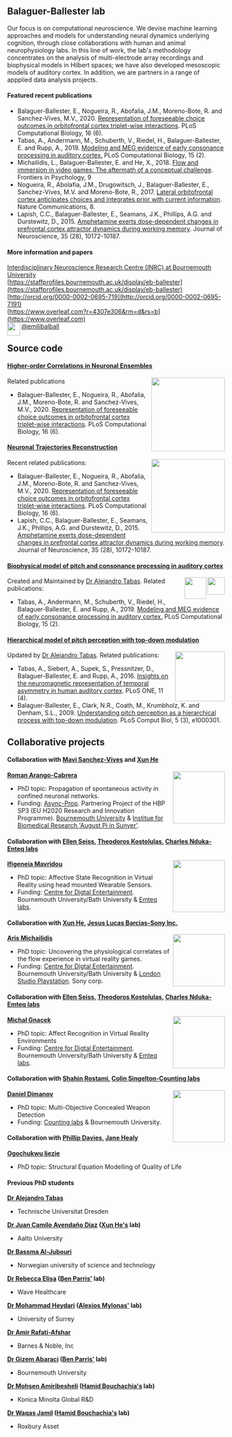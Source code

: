 
## Balaguer-Ballester lab

Our focus is on computational neuroscience. We devise machine learning approaches and models for understanding neural dynamics underlying cognition, through close collaborations with human and animal neurophysiology labs. 
In this line of work, the lab's methodology concentrates on the analysis of multi-electrode array recordings and biophysical models in Hilbert spaces; we have also developed mesoscopic models of auditory cortex. In addition, we are partners in a range of appplied data analysis projects.

#### Featured recent publications

* Balaguer-Ballester, E., Nogueira, R., Abofalia, J.M., Moreno-Bote, R. and Sanchez-Vives, M.V., 2020. [Representation of foreseeable choice outcomes in orbitofrontal cortex triplet-wise interactions](https://journals.plos.org/ploscompbiol/article?id=10.1371/journal.pcbi.1007862). PLoS Computational Biology, 16 (6).
* Tabas, A., Andermann, M., Schuberth, V., Riedel, H., Balaguer-Ballester, E. and Rupp, A., 2019. [Modeling and MEG evidence of early consonance processing in auditory cortex.](https://journals.plos.org/ploscompbiol/article?id=10.1371/journal.pcbi.1006820) PLoS Computational Biology, 15 (2).
* Michailidis, L., Balaguer-Ballester, E. and He, X., 2018. [Flow and immersion in video games: The aftermath of a conceptual challenge](https://www.frontiersin.org/articles/10.3389/fpsyg.2018.01682/full). Frontiers in Psychology, 9
* Nogueira, R., Abolafia, J.M., Drugowitsch, J., Balaguer-Ballester, E., Sanchez-Vives, M.V. and Moreno-Bote, R., 2017. [Lateral orbitofrontal cortex anticipates choices and integrates prior with current information](https://www.nature.com/articles/ncomms14823). Nature Communications, 8.
* Lapish, C.C., Balaguer-Ballester, E., Seamans, J.K., Phillips, A.G. and Durstewitz, D., 2015. [Amphetamine exerts dose-dependent changes in prefrontal cortex attractor dynamics during working memory](http://eprints.bournemouth.ac.uk/22515/1/LapishBalaguer2015.pdf). Journal of Neuroscience, 35 (28), 10172-10187.

#### More information and papers

[Interdisciplinary Neuroscience Research Centre (INRC) at Bournemouth University](https://www.bournemouth.ac.uk/research/centres-institutes/interdisciplinary-neuroscience-research-centre)
<br/>
[https://staffprofiles.bournemouth.ac.uk/display/eb-ballester](https://staffprofiles.bournemouth.ac.uk/display/eb-ballester)
<br/>
[http://orcid.org/0000-0002-0695-719](http://orcid.org/0000-0002-0695-7191)
<br/>
[https://www.overleaf.com?r=4307e306&rm=d&rs=b](https://www.overleaf.com)
<br/>
[<img align="left" width=30 src="https://user-images.githubusercontent.com/75138250/107884289-134bbd00-6eec-11eb-815f-249dc22d9a4b.jpg">](https://twitter.com/emilibalball) [@emilibalball](https://twitter.com/emilibalball)
<br/>



<!--Our methododology stems from the combination of hilbert spaces with dynamical systems, through close collaborations with experimental labs in human and animal neurophysiology--> 

## Source code

#### [Higher-order Correlations in Neuronal Ensembles](https://doi.org/10.5281/zenodo.4306359)
<!--[<img align="right" width=40 src="https://user-images.githubusercontent.com/75138250/107883365-83574480-6ee6-11eb-86f6-0ee6d4df6bdd.jpg">]-->
<!--(https://github.com/balaguerlab/hoc)-->
[<img align="right" width=170 src="https://user-images.githubusercontent.com/75138250/107880421-8fd3a100-6ed6-11eb-9237-a36de82a3c8c.jpg">](https://doi.org/10.5281/zenodo.4306359)

Related publications

* Balaguer-Ballester, E., Nogueira, R., Abofalia, J.M., Moreno-Bote, R. and Sanchez-Vives, M.V., 2020. [Representation of foreseeable choice outcomes in orbitofrontal cortex triplet-wise interactions](https://journals.plos.org/ploscompbiol/article?id=10.1371/journal.pcbi.1007862). PLoS Computational Biology, 16 (6).


#### [Neuronal Trajectories Reconstruction](https://doi.org/10.5281/zenodo.4306743)
<!--[<img align="right" width=40 src="https://user-images.githubusercontent.com/75138250/107883365-83574480-6ee6-11eb-86f6-0ee6d4df6bdd.jpg">]-->
<!--(https://github.com/balaguerlab/ntr)-->
[<img align="right" width=170 src="https://user-images.githubusercontent.com/75138250/107880461-c90c1100-6ed6-11eb-9310-5ec812202f86.jpg">](https://doi.org/10.5281/zenodo.4306743)

Recent related publications:

* Balaguer-Ballester, E., Nogueira, R., Abofalia, J.M., Moreno-Bote, R. and Sanchez-Vives, M.V., 2020. [Representation of foreseeable choice outcomes in orbitofrontal cortex triplet-wise interactions](https://journals.plos.org/ploscompbiol/article?id=10.1371/journal.pcbi.1007862). PLoS Computational Biology, 16 (6).
* Lapish, C.C., Balaguer-Ballester, E., Seamans, J.K., Phillips, A.G. and Durstewitz, D., 2015. [Amphetamine exerts dose-dependent changes in prefrontal cortex attractor dynamics during working memory](http://eprints.bournemouth.ac.uk/22515/1/LapishBalaguer2015.pdf). Journal of Neuroscience, 35 (28), 10172-10187.


#### [Biophysical model of pitch and consonance processing in auditory cortex](https://github.com/qtabs/moch)
[<img align="right" width=40 src="https://user-images.githubusercontent.com/75138250/107883365-83574480-6ee6-11eb-86f6-0ee6d4df6bdd.jpg">](https://github.com/qtabs/moch)
[<img align="right" width=50 src="https://user-images.githubusercontent.com/75138250/107883732-805d5380-6ee8-11eb-8b8d-eca096562855.png">](https://github.com/qtabs/moch)

Created and Maintained by [Dr Alejandro Tabas](https://tu-dresden.de/mn/psychologie/ifap/kknw/die-professur/beschaeftigte-1/tabas). Related publications:

* Tabas, A., Andermann, M., Schuberth, V., Riedel, H., Balaguer-Ballester, E. and Rupp, A., 2019. [Modeling and MEG evidence of early consonance processing in auditory cortex.](https://journals.plos.org/ploscompbiol/article?id=10.1371/journal.pcbi.1006820) PLoS Computational Biology, 15 (2).


#### [Hierarchical model of pitch perception with top-down modulation](https://sourceforge.net/projects/topdownpitchmodel/files/)
[<img align="right" width=115 src="https://user-images.githubusercontent.com/75138250/107883701-51df7880-6ee8-11eb-8770-4088497162a1.png">](https://sourceforge.net/projects/topdownpitchmodel/files/)

Updated by [Dr Alejandro Tabas](https://tu-dresden.de/mn/psychologie/ifap/kknw/die-professur/beschaeftigte-1/tabas). Related publications:
* Tabas, A., Siebert, A., Supek, S., Pressnitzer, D., Balaguer-Ballester, E. and Rupp, A., 2016. [Insights on the neuromagnetic representation of temporal asymmetry in human auditory cortex](https://journals.plos.org/plosone/article?id=10.1371/journal.pone.0153947). PLoS ONE, 11 (4).
* Balaguer-Ballester, E., Clark, N.R., Coath, M., Krumbholz, K. and Denham, S.L., 2009. [Understanding pitch perception as a hierarchical process with top-down modulation](https://journals.plos.org/ploscompbiol/article?id=10.1371/journal.pcbi.1000301). PLoS Comput Biol, 5 (3), e1000301.

## Collaborative projects

#### Collaboration with [Mavi Sanchez-Vives](https://www.sanchez-vives.org/) and [Xun He](https://staffprofiles.bournemouth.ac.uk/display/xhe)

**[Roman Arango-Cabrera](https://www.humanbrainproject.eu/en/about/project-structure/partnering-projects/async-prop/)**
<img align="right" width=120 src="https://user-images.githubusercontent.com/75138250/107877316-8856cc80-6ec3-11eb-80aa-5c249ee165da.jpg">
<!--* In partnership with [Mavi Sanchez-Vives](https://www.sanchez-vives.org/) and [Xun He](https://staffprofiles.bournemouth.ac.uk/display/xhe)-->
* PhD topic: Propagation of spontaneous activity in confined neuronal networks.  
* Funding: [Async-Prop](https://www.humanbrainproject.eu/en/about/project-structure/partnering-projects/async-prop/). Partnering Project of the HBP SP3 (EU H2020 Research and Innovation Programme). [Bournemouth University](https://www.bournemouth.ac.uk/) & [Institue for Biomedical Research 'August Pi in Sunyer'](https://www.clinicbarcelona.org/en/idibaps/research-areas/clinical-and-experimental-neuroscience/systems-neuroscience). 

#### Collaboration with [Ellen Seiss](https://staffprofiles.bournemouth.ac.uk/display/eseiss), [Theodoros Kostolulas](https://www.theodoros-kostoulas.com/), [Charles Nduka-Enteq labs](https://www.linkedin.com/in/charles-nduka-53055218/?originalSubdomain=uk)

**[Ifigeneia Mavridou](https://staffprofiles.bournemouth.ac.uk/display/imavridou)**
<img align="right" width=120 src="https://user-images.githubusercontent.com/75138250/107877488-b7ba0900-6ec4-11eb-934b-89cc2658a354.jpg">
<!--* In partnership with [Ellen Seiss](https://staffprofiles.bournemouth.ac.uk/display/eseiss), [Theodoros Kostolulas](https://www.theodoros-kostoulas.com/), [Charles Nduka](https://www.linkedin.com/in/charles-nduka-53055218/?originalSubdomain=uk)-->
* PhD topic: Affective State Recognition in Virtual Reality using head mounted Wearable Sensors.
* Funding: [Centre for Digtal Entertainment](https://www.digital-entertainment.org/). Bournemouth University/Bath University & [Emteq labs](https://www.emteqlabs.com/).

#### Collaboration with [Xun He](https://staffprofiles.bournemouth.ac.uk/display/xhe), [Jesus Lucas Barcias-Sony Inc.](https://www.linkedin.com/in/jesus-lucas-barcias-5b3a9521/)

**[Aris Michailidis](https://loop.frontiersin.org/people/520360/bio)**
<img align="right" width=120 src="https://user-images.githubusercontent.com/75138250/104243551-a2caff80-5458-11eb-9c7c-c2037621feb3.png">
<!--* In partnership with [Xun He](https://staffprofiles.bournemouth.ac.uk/display/xhe), [Jesus Lucas Barcias-Sony Inc.](https://www.linkedin.com/in/jesus-lucas-barcias-5b3a9521/)-->
* PhD topic: Uncovering the physiological correlates of the flow experience in virtual reality games.
* Funding: [Centre for Digtal Entertainment](https://www.digital-entertainment.org/). Bournemouth University/Bath University & [London Studio Playstation](https://playstationlondonstudio.com/). Sony corp.


<!--<br/>-->

#### Collaboration with [Ellen Seiss](https://staffprofiles.bournemouth.ac.uk/display/eseiss), [Theodoros Kostolulas](https://www.theodoros-kostoulas.com/), [Charles Nduka-Emteq labs](https://www.emteqlabs.com/)

**[Michal Gnacek](https://uk.linkedin.com/in/gnacek)**
<img align="right" width=120 src="https://user-images.githubusercontent.com/75138250/107876848-91926a00-6ec0-11eb-90fb-2c8247223cef.png">
* PhD topic: Affect Recognition in Virtual Reality Environments
* Funding: [Centre for Digtal Entertainment](https://www.digital-entertainment.org/). Bournemouth University/Bath University & [Emteq labs](https://www.emteqlabs.com/).

#### Collaboration with [Shahin Rostami](https://www.linkedin.com/in/shahinrostami/?originalSubdomain=uk), [Colin Singelton-Counting labs](https://www.countinglabs.co.uk/)
**[Daniel Dimanov](https://www.researchgate.net/profile/Daniel_Dimanov)**
<img align="right" width=120 src="https://user-images.githubusercontent.com/75138250/107876751-c0f4a700-6ebf-11eb-9fbd-a4c70cdbb450.jpg">
* PhD topic: Multi-Objective Concealed Weapon Detection 
* Funding: [Counting labs](https://www.countinglabs.co.uk/) & Bournemouth University.

#### Collaboration with [Phillip Davies](https://staffprofiles.bournemouth.ac.uk/display/daviesp), [Jane Healy](https://staffprofiles.bournemouth.ac.uk/display/jhealy)
**[Ogochukwu Ijezie](https://staffprofiles.bournemouth.ac.uk/display/oijezie)**
* PhD topic: Structural Equation Modelling of Quality of Life  
                     
#### Previous PhD students

**[Dr Alejandro Tabas](https://tu-dresden.de/mn/psychologie/ifap/kknw/die-professur/beschaeftigte-1/tabas)**
* Technische Universitat Dresden <!---[Technische Universitat Dresden](https://tu-dresden.de/mn/psychologie/ifap/kknw)-->

**[Dr Juan Camilo Avendaño Diaz](https://research.aalto.fi/en/persons/juan-avendano-diaz) ([Xun He's](https://staffprofiles.bournemouth.ac.uk/display/xhe) lab)**
* Aalto University <!---[Aalto University](https://research.aalto.fi/en/persons/juan-avendano-diaz)-->

**[Dr Bassma Al-Jubouri](https://tu-dresden.de/mn/psychologie/ifap/kknw/die-professur/beschaeftigte-1/tabas)**
* Norwegian university of science and technology <!---[Norwegian university of science and technology](https://www.ntnu.edu/)-->

**[Dr Rebecca Elisa](https://www.linkedin.com/in/rebecca-elisa-phd-0747a484/?originalSubdomain=uk) ([Ben Parris'](https://staffprofiles.bournemouth.ac.uk/display/bparris) lab)**
* Wave Healthcare <!---[Wave Healthcare](https://www.wavehealthcare.co.uk/)-->

**[Dr Mohammad Heydari](https://www.surrey.ac.uk/people/mohammad-heydari) ([Alexios Mylonas'](https://researchprofiles.herts.ac.uk/portal/en/persons/alexios-mylonas(7fd4165b-8cb0-45c3-945a-ea326ebb3eae).html) lab)**
* University of Surrey <!---[University of Surrey](https://www.surrey.ac.uk/people/mohammad-heydari)-->

**[Dr Amir Rafati-Afshar](https://www.linkedin.com/in/aarafatiafshar)**
* Barnes & Noble, Inc <!---[Barnes & Noble, Inc](https://www.barnesandnobleinc.com/)-->

**[Dr Gizem Abaraci](https://staffprofiles.bournemouth.ac.uk/display/garabaci) ([Ben Parris'](https://staffprofiles.bournemouth.ac.uk/display/bparris) lab)**
* Bournemouth University <!---[Bournemouth University](https://staffprofiles.bournemouth.ac.uk/display/garabaci)-->

**[Dr Mohsen Amiribesheli](https://scholar.google.com/citations?user=hm3nTqgAAAAJ&hl=en) ([Hamid Bouchachia's](https://staffprofiles.bournemouth.ac.uk/display/abouchachia) lab)**
* Konica Minolta Global R&D <!--[Konica Minolta Global R&D](https://research.konicaminolta.com/)-->

**[Dr Waqas Jamil](https://www.linkedin.com/in/waqas-jamil-360a6721/?originalSubdomain=uk) ([Hamid Bouchachia's](https://staffprofiles.bournemouth.ac.uk/display/abouchachia) lab)**
* Roxbury Asset <!---[Roxbury Asset](http://roxbury-am.com/)-->

<!---         
           
Markdown is a lightweight and easy-to-use syntax for styling your writing. It includes conventions for

```markdown
Syntax highlighted code block

# Header 1
## Header 2
### Header 3

- Bulleted
- List

1. Numbered
2. List

**Bold** and _Italic_ and `Code` text

[Link](url) and ![Image](src)
```

For more details see [GitHub Flavored Markdown](https://guides.github.com/features/mastering-markdown/).

### Jekyll Themes

Your Pages site will use the layout and styles from the Jekyll theme you have selected in your [repository settings](https://github.com/balaguerlab/balaguerlab.github.io/settings). The name of this theme is saved in the Jekyll `_config.yml` configuration file.

### Support or Contact

Having trouble with Pages? Check out our [documentation](https://docs.github.com/categories/github-pages-basics/) or [contact support](https://github.com/contact) and we’ll help you sort it out.
-->
